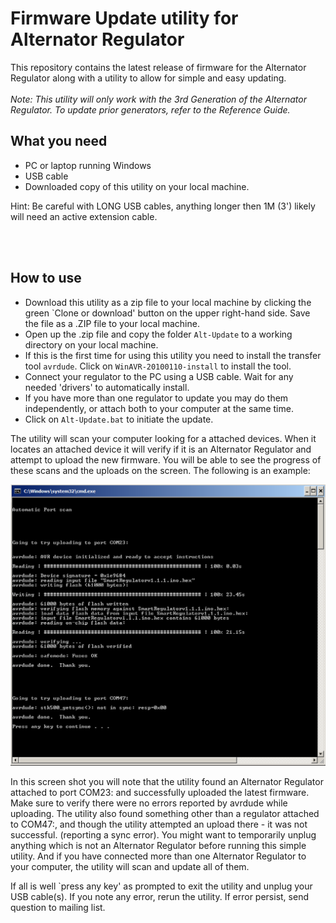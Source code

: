 # Firmware Update utility for Alternator Regulator
This repository contains the latest release of firmware for the Alternator Regulator along with a utility to allow for simple and easy updating.
<br><br>
*Note:  This utility will only work with the 3rd Generation of the Alternator Regulator.  To update prior generators, refer to the Reference Guide.*
<br>
## What you need
- PC or laptop running Windows
- USB cable
- Downloaded copy of this utility on your local machine.

Hint:  Be careful with LONG USB cables, anything longer then 1M (3') likely will need an active extension cable.

<br><br>
## How to use
- Download this utility as a zip file to your local machine by clicking the green `Clone or download' button on the upper right-hand side.  Save the file as a .ZIP file to your local machine.
- Open up the .zip file and copy the folder `Alt-Update`  to a working directory on your local machine.
- If this is the first time for using this utility you need to install the transfer tool `avrdude`.  Click on `WinAVR-20100110-install` to install the tool.
- Connect your regulator to the PC using a USB cable.  Wait for any needed 'drivers' to automatically install.
- If you have more than one regulator to update you may do them independently, or attach both to your computer at the same time.
- Click on `Alt-Update.bat` to initiate the update.

The utility will scan your computer looking for a attached devices.  When it locates an attached device it will verify if it is an Alternator Regulator and attempt to upload the new firmware.  You will be able to see the progress of these scans and the uploads on the screen.  The following is an example:




![Note that two devices were found.  One an Alternator Regulator, the other something else.](Sample_update.png  "Sample Update")

In this screen shot you will note that the utility found an Alternator Regulator attached to port COM23: and successfully uploaded the latest firmware.  Make sure to verify there were no errors reported by avrdude while uploading.  The utility also found something other than a regulator attached to COM47:, and though the utility attempted an upload there - it was not successful. (reporting a sync error).   You might want to temporarily unplug anything which is not an Alternator Regulator before running this simple utility.  And if you have connected more than one Alternator Regulator to your computer, the utility will scan and update all of them.



If all is well `press any key' as prompted to exit the utility and unplug your USB cable(s).  If you note any error, rerun the utility.  If error persist, send question to mailing list.

